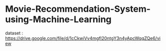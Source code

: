 # Movie-Recommendation-System-using-Machine-Learning

dataset : https://drive.google.com/file/d/1cCkwiVv4mgfl20ntgY3n4yApcWqqZQe6/view
